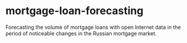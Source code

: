# mortgage-loan-forecasting
Forecasting the volume of mortgage loans with open Internet data in the period of noticeable changes in the Russian mortgage market.
